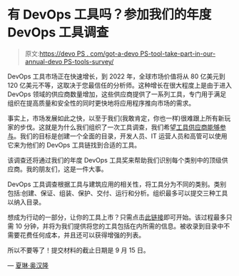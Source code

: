 # 有 DevOps 工具吗？参加我们的年度 DevOps 工具调查

> 原文:[https://devo PS . com/got-a-devo PS-tool-take-part-in-our-annual-devo PS-tools-survey/](https://devops.com/got-a-devops-tool-take-part-in-our-annual-devops-tools-survey/)

DevOps 工具市场正在快速增长，到 2022 年，全球市场价值将从 80 亿美元到 120 亿美元不等，这取决于您最信任的分析师。这种增长在很大程度上是由于进入 DevOps 领域的供应商数量增加，这些供应商提供了一系列工具，专门用于满足组织在提高质量和安全性的同时更快地将应用程序推向市场的需求。

事实上，市场发展如此之快，以至于我们(我敢肯定，你也一样)很难跟上所有新玩家的步伐。这就是为什么我们组织了一次工具调查，我们希望[工具供应商能够参与](https://www.surveymonkey.com/r/NYMMSN3)。我们的目标是创建一个全面的目录，开发人员、IT 运营人员和高管可以使用它来为他们的 DevOps 工具链找到合适的工具。

该调查还将通过我们的年度 DevOps 工具奖来帮助我们识别每个类别中的顶级供应商。我的朋友们，这是一件大事。

DevOps 工具调查根据工具与建筑应用的相关性，将工具分为不同的类别。类别包括:创建、保证、组装、保护、交付、运行和分析。组织最多可以提交三种工具以纳入目录。

想成为行动的一部分，让你的工具上市？只需点击[此链接](https://www.surveymonkey.com/r/NYMMSN3)即可开始。该过程最多只需 10 分钟，并将为我们提供将您的工具包括在内所需的信息。被收录到目录中不需要花费任何成本，并且还可以获得增强的列表。

所以不要等了！提交材料的截止日期是 9 月 15 日。

— [夏琳·奥汉隆](https://devops.com/author/cohanlon/)